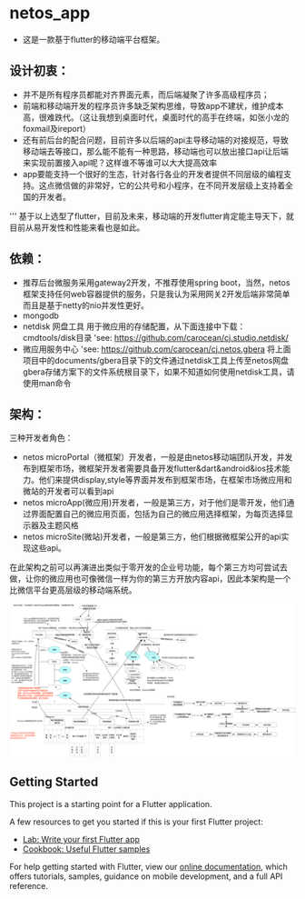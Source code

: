 # netos_app

- 这是一款基于flutter的移动端平台框架。

## 设计初衷：
- 并不是所有程序员都能对齐界面元素，而后端凝聚了许多高级程序员；
- 前端和移动端开发的程序员许多缺乏架构思维，导致app不建状，维护成本高，很难跌代。（这让我想到桌面时代，桌面时代的高手在终端，如张小龙的foxmail及ireport）
- 还有前后台的配合问题，目前许多以后端的api主导移动端的对接规范，导致移动端去等接口，那么能不能有一种思路，移动端也可以放出接口api让后端来实现前置接入api呢？这样谁不等谁可以大大提高效率
- app要能支持一个很好的生态，针对各行各业的开发者提供不同层级的编程支持。这点微信做的非常好，它的公共号和小程序，在不同开发层级上支持着全国的开发者。

''' 基于以上选型了flutter，目前及未来，移动端的开发flutter肯定能主导天下，就目前从易开发性和性能来看也是如此。

## 依赖：

- 推荐后台微服务采用gateway2开发，不推荐使用spring boot，当然，netos框架支持任何web容器提供的服务，只是我认为采用网关2开发后端非常简单而且是基于netty的nio并发性更好。
- mongodb
- netdisk 网盘工具
用于微应用的存储配置，从下面连接中下载：cmdtools/disk目录
'see: https://github.com/carocean/cj.studio.netdisk/
- 微应用服务中心
'see: https://github.com/carocean/cj.netos.gbera
将上面项目中的documents/gbera目录下的文件通过netdisk工具上传至netos网盘gbera存储方案下的文件系统根目录下，如果不知道如何使用netdisk工具，请使用man命令

## 架构：
三种开发者角色：
- netos microPortal（微框架）开发者，一般是由netos移动端团队开发，并发布到框架市场，微框架开发者需要具备开发flutter&dart&android&ios技术能力。他们来提供display,style等界面并发布到框架市场，在框架市场微应用和微站的开发者可以看到api
- netos microApp(微应用)开发者，一般是第三方，对于他们是零开发，他们通过界面配置自己的微应用页面，包括为自己的微应用选择框架，为每页选择显示器及主题风格
- netos microSite(微站)开发者，一般是第三方，他们根据微框架公开的api实现这些api。

在此架构之前可以再演进出类似于零开发的企业号功能，每个第三方均可尝试去做，让你的微应用也可像微信一样为你的第三方开放内容api，因此本架构是一个比微信平台更高层级的移动端系统。

![架构图](https://github.com/carocean/gbera_app/blob/master/documents/netos.app-v1.3.png)

## Getting Started

This project is a starting point for a Flutter application.

A few resources to get you started if this is your first Flutter project:

- [Lab: Write your first Flutter app](https://flutter.dev/docs/get-started/codelab)
- [Cookbook: Useful Flutter samples](https://flutter.dev/docs/cookbook)

For help getting started with Flutter, view our 
[online documentation](https://flutter.dev/docs), which offers tutorials, 
samples, guidance on mobile development, and a full API reference.
